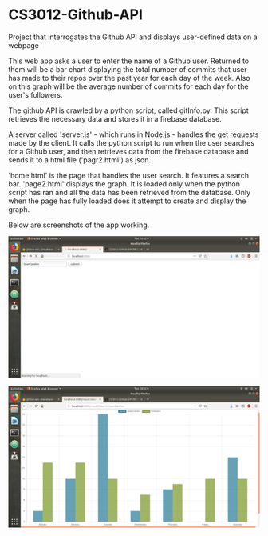 # CS3012-Github-API
Project that interrogates the Github API and displays user-defined data on a webpage

This web app asks a user to enter the name of a Github user. Returned to them will be a bar chart
displaying the total number of commits that user has made to their repos over the past year for
each day of the week. Also on this graph will be the average number of commits for each day
for the user's followers.

The github API is crawled by a python script, called gitInfo.py. This script retrieves the necessary
data and stores it in a firebase database.

A server called 'server.js' - which runs in Node.js - handles the get requests made by the client. It
calls the python script to run when the user searches for a Github user, and then retrieves data from
the firebase database and sends it to a html file ('pagr2.html') as json.

'home.html' is the page that handles the user search. It features a search bar. 'page2.html' displays the
graph. It is loaded only when the python script has ran and all the data has been retrieved from the
database. Only when the page has fully loaded does it attempt to create and display the graph.

Below are screenshots of the app working.

![Screenshot1](images/home.png)

![Screenshot2](images/page2.png)

